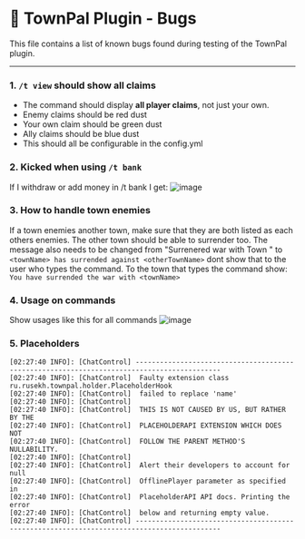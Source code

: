 # 🐞 TownPal Plugin - Bugs

This file contains a list of known bugs found during testing of the TownPal plugin.

---
### 1. `/t view` should show all claims  
- The command should display **all player claims**, not just your own.  
- Enemy claims should be red dust
- Your own claim should be green dust
- Ally claims should be blue dust
- This should all be configurable in the config.yml

### 2. Kicked when using `/t bank`
If I withdraw or add money in /t bank I get:
![image](https://github.com/user-attachments/assets/67c9c723-931d-4f88-aa34-da5e9adf8b5c)

### 3. How to handle town enemies
If a town enemies another town, make sure that they are both listed as each others enemies. The other town should be able to surrender too.
The message also needs to be changed from "Surrenered war with Town <town>" to `<townName> has surrended against <otherTownName>` dont show that to the user who types the command. To the town that types the command show: `You have surrended the war with <townName>`

### 4. Usage on commands
Show usages like this for all commands
![image](https://github.com/user-attachments/assets/b9a98a71-e68a-4500-a0f8-07b178be9fa4)

### 5. Placeholders
```
[02:27:40 INFO]: [ChatControl] -------------------------------------------------------------------------------------------
[02:27:40 INFO]: [ChatControl]  Faulty extension class ru.rusekh.townpal.holder.PlaceholderHook
[02:27:40 INFO]: [ChatControl]  failed to replace 'name'
[02:27:40 INFO]: [ChatControl]  
[02:27:40 INFO]: [ChatControl]  THIS IS NOT CAUSED BY US, BUT RATHER BY THE
[02:27:40 INFO]: [ChatControl]  PLACEHOLDERAPI EXTENSION WHICH DOES NOT
[02:27:40 INFO]: [ChatControl]  FOLLOW THE PARENT METHOD'S NULLABILITY.
[02:27:40 INFO]: [ChatControl]  
[02:27:40 INFO]: [ChatControl]  Alert their developers to account for null
[02:27:40 INFO]: [ChatControl]  OfflinePlayer parameter as specified in
[02:27:40 INFO]: [ChatControl]  PlaceholderAPI API docs. Printing the error
[02:27:40 INFO]: [ChatControl]  below and returning empty value.
[02:27:40 INFO]: [ChatControl] -------------------------------------------------------------------------------------------
```
